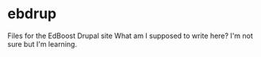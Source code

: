 # ebdrup
Files for the EdBoost Drupal site
What am I supposed to write here?  I'm not sure but I'm learning. 
